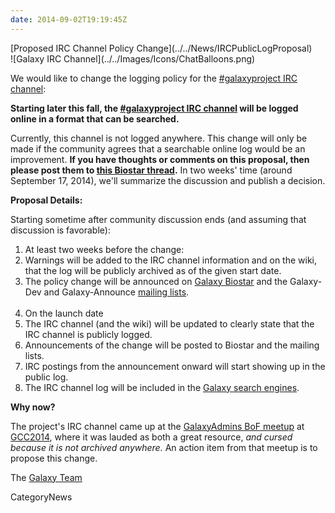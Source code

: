 ```yaml
---
date: 2014-09-02T19:19:45Z
---
```

<div class='newsItemHeader'>[Proposed IRC Channel Policy Change](../../News/IRCPublicLogProposal)</div>

<div class='right'>![Galaxy IRC Channel](../../Images/Icons/ChatBalloons.png)</div>

We would like to change the logging policy for the [#galaxyproject IRC channel](/GetInvolved#irc-channel):

  **Starting later this fall, the [#galaxyproject IRC channel](/GetInvolved#irc-channel) will be logged online in a format that can be searched.**

Currently, this channel is not logged anywhere.  This change will only be made if the community agrees that a searchable online log would be an improvement.  **If you have thoughts or comments on this proposal, then please post them to [this Biostar thread](https://biostar.usegalaxy.org/p/8804/).**  In two weeks' time (around September 17, 2014), we'll summarize the discussion and publish a decision. 

**Proposal Details:**

Starting sometime after community discussion ends (and assuming that discussion is favorable):

1. At least two weeks before the change:
  1. Warnings will be added to the IRC channel information and on the wiki, that the log will be publicly archived as of the given start date.
  1. The policy change will be announced on [Galaxy Biostar](/Support/Biostar) and the Galaxy-Dev and Galaxy-Announce [mailing lists](../../MailingLists).<br /><br />
1. On the launch date
  1. The IRC channel (and the wiki) will be updated to clearly state that the IRC channel is publicly logged.
  1. Announcements of the change will be posted to Biostar and the mailing lists.
  1. IRC postings from the announcement onward will start showing up in the public log.
  1. The IRC channel log will be included in the [Galaxy search engines](http://galaxyproject.org/search/).

**Why now?**

The project's IRC channel came up at the [GalaxyAdmins BoF meetup](/Events/GCC2014/BoFs/GalaxyAdmins) at [GCC2014](../../Events/GCC2014), where it was lauded as both a great resource, *and cursed because it is not archived anywhere.*  An action item from that meetup is to propose this change.

The [Galaxy Team](../../GalaxyTeam)


CategoryNews
